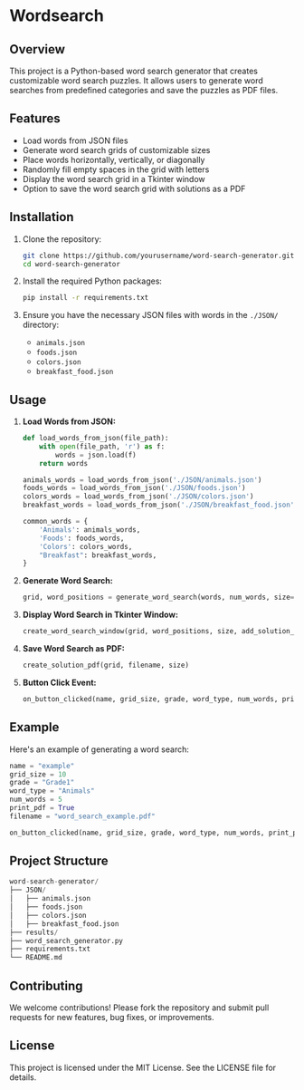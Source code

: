# Wordsearch

## Overview
This project is a Python-based word search generator that creates customizable word search puzzles. It allows users to generate word searches from predefined categories and save the puzzles as PDF files.

## Features
- Load words from JSON files
- Generate word search grids of customizable sizes
- Place words horizontally, vertically, or diagonally
- Randomly fill empty spaces in the grid with letters
- Display the word search grid in a Tkinter window
- Option to save the word search grid with solutions as a PDF

## Installation

1. Clone the repository:
    ```sh
    git clone https://github.com/yourusername/word-search-generator.git
    cd word-search-generator
    ```

2. Install the required Python packages:
    ```sh
    pip install -r requirements.txt
    ```

3. Ensure you have the necessary JSON files with words in the `./JSON/` directory:
    - `animals.json`
    - `foods.json`
    - `colors.json`
    - `breakfast_food.json`

## Usage

1. **Load Words from JSON:**
    ```python
    def load_words_from_json(file_path):
        with open(file_path, 'r') as f:
            words = json.load(f)
        return words

    animals_words = load_words_from_json('./JSON/animals.json')
    foods_words = load_words_from_json('./JSON/foods.json')
    colors_words = load_words_from_json('./JSON/colors.json')
    breakfast_words = load_words_from_json('./JSON/breakfast_food.json')

    common_words = {
        'Animals': animals_words,
        'Foods': foods_words,
        'Colors': colors_words,
        "Breakfast": breakfast_words,
    }
    ```

2. **Generate Word Search:**
    ```python
    grid, word_positions = generate_word_search(words, num_words, size=10)
    ```

3. **Display Word Search in Tkinter Window:**
    ```python
    create_word_search_window(grid, word_positions, size, add_solution_to_pdf, filename)
    ```

4. **Save Word Search as PDF:**
    ```python
    create_solution_pdf(grid, filename, size)
    ```

5. **Button Click Event:**
    ```python
    on_button_clicked(name, grid_size, grade, word_type, num_words, print_pdf, filename)
    ```

## Example
Here's an example of generating a word search:
```python
name = "example"
grid_size = 10
grade = "Grade1"
word_type = "Animals"
num_words = 5
print_pdf = True
filename = "word_search_example.pdf"

on_button_clicked(name, grid_size, grade, word_type, num_words, print_pdf, filename)
```

## Project Structure
```python
word-search-generator/
├── JSON/
│   ├── animals.json
│   ├── foods.json
│   ├── colors.json
│   ├── breakfast_food.json
├── results/
├── word_search_generator.py
├── requirements.txt
└── README.md
```

## Contributing
We welcome contributions! Please fork the repository and submit pull requests for new features, bug fixes, or improvements.

## License
This project is licensed under the MIT License. See the LICENSE file for details.